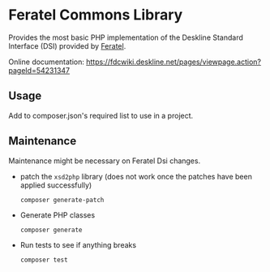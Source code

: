 # Feratel Commons Library

Provides the most basic PHP implementation of the Deskline Standard Interface (DSI) provided by [Feratel](www.feratel.com).

Online documentation: https://fdcwiki.deskline.net/pages/viewpage.action?pageId=54231347

## Usage

Add to composer.json's required list to use in a project.

## Maintenance

Maintenance might be necessary on Feratel Dsi changes.

- patch the `xsd2php` library (does not work once the patches have been applied successfully)
  ```shell
  composer generate-patch
  ```

- Generate PHP classes
  ```shell
  composer generate
  ```

- Run tests to see if anything breaks
  ```shell
  composer test
  ```